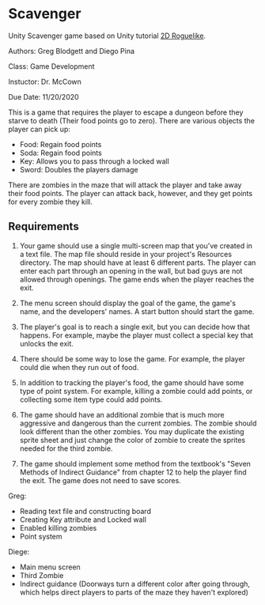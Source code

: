 # Scavenger
Unity Scavenger game based on Unity tutorial [2D Roguelike](https://learn.unity.com/project/2d-roguelike-tutorial?uv=5.x).

Authors: Greg Blodgett and Diego Pina

Class: Game Development 

Instuctor: Dr. McCown

Due Date: 11/20/2020

This is a game that requires the player to escape a dungeon before they starve to death (Their food points go to zero). There are various objects the player can pick up:

- Food: Regain food points
- Soda: Regain food points
- Key: Allows you to pass through a locked wall
- Sword: Doubles the players damage

There are zombies in the maze that will attack the player and take away their food points. The player can attack back, however, and they get points for every zombie they kill.


## Requirements
1. Your game should use a single multi-screen map that you've created in a text file. The map file should reside in your project's Resources directory. The map should have at least 6 different parts. The player can enter each part through an opening in the wall, but bad guys are not allowed through openings. The game ends when the player reaches the exit.

2. The menu screen should display the goal of the game, the game's name, and the developers' names. A start button should start the game. 

3. The player's goal is to reach a single exit, but you can decide how that happens. For example, maybe the player must collect a special key that unlocks the exit. 

4. There should be some way to lose the game. For example, the player could die when they run out of food.

5. In addition to tracking the player's food, the game should have some type of point system. For example, killing a zombie could add points, or collecting some item type could add points. 

6. The game should have an additional zombie that is much more aggressive and dangerous than the current zombies. The zombie should look different than the other zombies. You may duplicate the existing sprite sheet and just change the color of zombie to create the sprites needed for the third zombie.

7. The game should implement some method from the textbook's "Seven Methods of Indirect Guidance" from chapter 12 to help the player find the exit.
The game does not need to save scores.

Greg:
- Reading text file and constructing board
- Creating Key attribute and Locked wall
- Enabled killing zombies
- Point system

Diege:
- Main menu screen
- Third Zombie
- Indirect guidance (Doorways turn a different color after going through, which helps direct players to parts of the maze they haven't explored)
